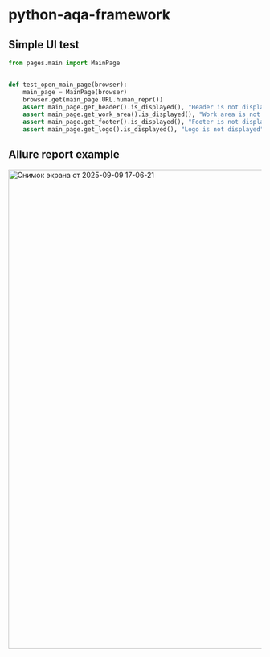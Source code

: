 # python-aqa-framework

## Simple UI test

```python
from pages.main import MainPage


def test_open_main_page(browser):
    main_page = MainPage(browser)
    browser.get(main_page.URL.human_repr())
    assert main_page.get_header().is_displayed(), "Header is not displayed"
    assert main_page.get_work_area().is_displayed(), "Work area is not displayed"
    assert main_page.get_footer().is_displayed(), "Footer is not displayed"
    assert main_page.get_logo().is_displayed(), "Logo is not displayed"
```

## Allure report example
<img width="1918" height="952" alt="Снимок экрана от 2025-09-09 17-06-21" src="https://github.com/user-attachments/assets/e744098a-4638-4c6f-9490-bd1abb2f8339" />
